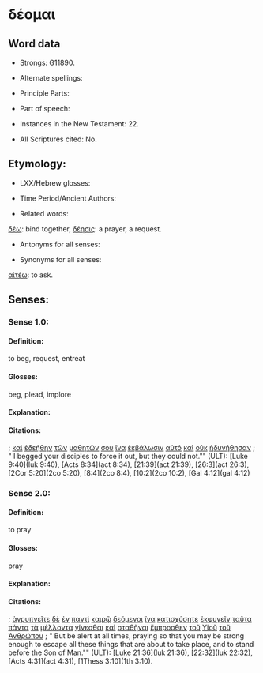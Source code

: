 # δέομαι

<!-- Status: S2=NeedsFinalCheck -->
<!-- Lexica used for edits:   -->

## Word data

* Strongs: G11890.


* Alternate spellings: 

* Principle Parts: 

* Part of speech: 

* Instances in the New Testament: 22.

* All Scriptures cited: No.

## Etymology: 


* LXX/Hebrew glosses: 


* Time Period/Ancient Authors: 

* Related words: 

[δέω](../G12100/01.md): bind together,
[δέησις](../G11620/01.md): a prayer, a request.

* Antonyms for all senses:

* Synonyms for all senses: 

[αἰτέω](../G01540/01.md): to ask. 

## Senses:

### Sense  1.0: 

#### Definition: 

to beg, request, entreat

#### Glosses: 

 beg, plead, implore

#### Explanation: 


#### Citations: 

; [καὶ](../G25320/01.md) [ἐδεήθην](../G12100/01.md) [τῶν](../G35880/01.md) [μαθητῶν](../G31010/01.md) [σου](../G47710/01.md) [ἵνα](../G24430/01.md) [ἐκβάλωσιν](../G15440/01.md) [αὐτό](../G08460/01.md) [καὶ](../G25320/01.md) [οὐκ](../G37560/01.md) [ἠδυνήθησαν](../G14100/01.md)
; " I begged your disciples to force it out, but they could not."" (ULT): 
[Luke 9:40](luk 9:40), [Acts 8:34](act 8:34), [21:39](act 21:39), [26:3](act 26:3), [2Cor 5:20](2co 5:20), [8:4](2co 8:4), [10:2](2co 10:2), [Gal 4:12](gal 4:12)
 

### Sense  2.0: 

#### Definition:

to pray

#### Glosses: 

pray 

#### Explanation: 


#### Citations:

; [ἀγρυπνεῖτε](../G00690/01.md) [δὲ](../G11610/01.md) [ἐν](../G17220/01.md) [παντὶ](../G39560/01.md) [καιρῷ](../G25400/01.md) [δεόμενοι](../G12100/01.md) [ἵνα](../G24430/01.md) [κατισχύσητε](../G27290/01.md) [ἐκφυγεῖν](../G16280/01.md) [ταῦτα](../G37780/01.md) [πάντα](../G39560/01.md) [τὰ](../G35880/01.md) [μέλλοντα](../G31950/01.md) [γίνεσθαι](../G10960/01.md) [καὶ](../G25320/01.md) [σταθῆναι](../G24760/01.md) [ἔμπροσθεν](../G17150/01.md) [τοῦ](../G35880/01.md) [Υἱοῦ](../G52070/01.md) [τοῦ](../G35880/01.md) [Ἀνθρώπου](../G04440/01.md)
; " But be alert at all times, praying so that you may be strong enough to escape all these things that are about to take place, and to stand before the Son of Man."" (ULT): 
[Luke 21:36](luk 21:36), [22:32](luk 22:32), [Acts 4:31](act 4:31), [1Thess 3:10](1th 3:10).
  


